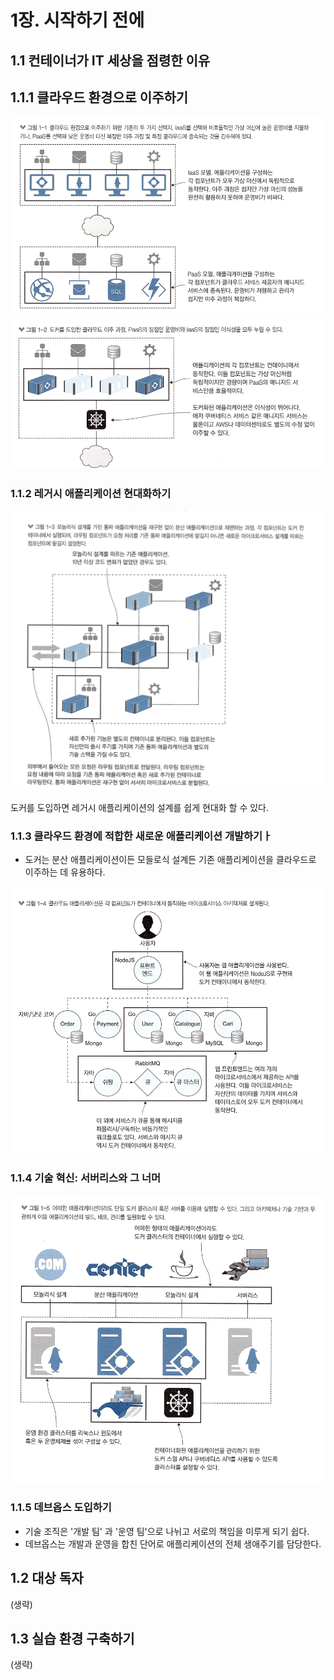 # 1장. 시작하기 전에

## 1.1 컨테이너가 IT 세상을 점령한 이유

## 1.1.1 클라우드 환경으로 이주하기

![img.png](img.png)
![img_1.png](img_1.png)

### 1.1.2 레거시 애플리케이션 현대화하기

![img_2.png](img_2.png)

도커를 도입하면 레거시 애플리케이션의 설계를 쉽게 현대화 할 수 있다.

### 1.1.3 클라우드 환경에 적합한 새로운 애플리케이션 개발하기ㅏ

- 도커는 분산 애플리케이션이든 모들로식 설계든 기존 애플리케이션을 클라우드로 이주하는 데 유용하다.

![img_3.png](img_3.png)

### 1.1.4 기술 혁신: 서버리스와 그 너머

![img_4.png](img_4.png)

### 1.1.5 데브옵스 도입하기

- 기술 조직은 '개발 팀' 과 '운영 팀'으로 나뉘고 서로의 책임을 미루게 되기 쉽다.
- 데브옵스는 개발과 운영을 합친 단어로 애플리케이션의 전체 생애주기를 담당한다.

## 1.2 대상 독자

(생략)

## 1.3 실습 환경 구축하기 
(생략)

 